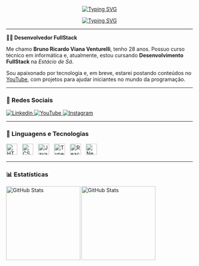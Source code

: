 <p align="center">
    <a href="https://git.io/typing-svg">
        <img src="https://readme-typing-svg.demolab.com?font=Fira+code&weight=800&size=30&pause=800&color=00BFFF&width=435&lines=By%3A+CodBnR01" alt="Typing SVG" />
    </a>
</p>

<p align="center">
    <a href="https://git.io/typing-svg">
        <img src="https://readme-typing-svg.demolab.com?font=Fira+code&letterSpacing=small&duration=4400&pause=1000&color=00BFFF&width=435&lines=Hello%2C+my+name+is+Bruno+Venturelli+!;Apaixonado+por+Tecnologia+!;Em+breve+conte%C3%BAdos+no+Youtube+!" alt="Typing SVG" />
    </a>
</p>

---

**👩‍💻 Desenvolvedor FullStack**

Me chamo **Bruno Ricardo Viana Venturelli**, tenho 28 anos. Possuo curso técnico em informática e, atualmente, estou cursando **Desenvolvimento FullStack** na *Estácio de Sá*.

Sou apaixonado por tecnologia e, em breve, estarei postando conteúdos no [YouTube](https://www.youtube.com.br), com projetos para ajudar iniciantes no mundo da programação.

---

### 📱 Redes Sociais
<p align="left">
    <a href="https://www.linkedin.com/in/bruno-venturelli-557899226/">
        <img alt="Linkedin" title="Meu Linkedin" src="https://img.shields.io/badge/LinkedIn-0077B5?style=for-the-badge&logo=linkedin&logoColor=white" />
    </a>
    <a href="https://www.youtube.com/@BrunoVenturelli">
        <img alt="YouTube" title="Meu canal do Youtube" src="https://img.shields.io/badge/YouTube-FF0000?style=for-the-badge&logo=youtube&logoColor=white" />
    </a>
    <a href="https://www.instagram.com/brunovventurelli/">
        <img alt="Instagram" title="Meu Instagram" src="https://img.shields.io/badge/Instagram-E4405F?style=for-the-badge&logo=instagram&logoColor=white" />
    </a>
</p>

---

### 🤖 Linguagens e Tecnologias
<img align="left" alt="HTML" title="HTML" width="30px" style="padding-right: 10px;" src="https://cdn.jsdelivr.net/gh/devicons/devicon/icons/html5/html5-original.svg" />
<img align="left" alt="CSS" title="CSS" width="30px" style="padding-right: 10px;" src="https://cdn.jsdelivr.net/gh/devicons/devicon/icons/css3/css3-original.svg" />
<img align="left" alt="JavaScript" title="JavaScript" width="30px" style="padding-right: 10px;" src="https://cdn.jsdelivr.net/gh/devicons/devicon/icons/javascript/javascript-original.svg" />
<img align="left" alt="TypeScript" title="TypeScript" width="30px" style="padding-right: 10px;" src="https://cdn.jsdelivr.net/gh/devicons/devicon/icons/typescript/typescript-original.svg" />
<img align="left" alt="React" title="React" width="30px" style="padding-right: 10px;" src="https://cdn.jsdelivr.net/gh/devicons/devicon/icons/react/react-original.svg" />
<img align="left" alt="Next.js" title="Next.js" width="30px" style="padding-right: 10px;" src="https://cdn.jsdelivr.net/gh/devicons/devicon/icons/nextjs/nextjs-original.svg" />

<br/><br/>

---

### 📊 Estatísticas

<p align="left">
  <img align="left" alt="GitHub Stats" height="200" src="https://github-readme-stats.vercel.app/api?username=DevBrN01&show_icons=true&theme=tokyonight&include_all_commits=true&locale=pt-br" />
  <img align="left" alt="GitHub Stats" height="200" src="https://github-readme-stats.vercel.app/api/top-langs/?username=DevBrN01&theme=tokyonight&layout=compact&custom_title=Tecnologias&langs_count=9" />
</p>
